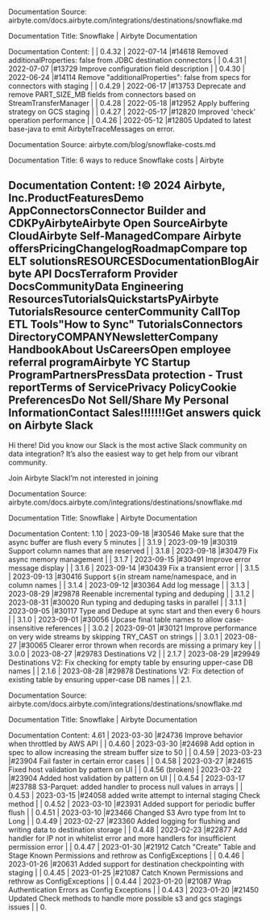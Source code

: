 Documentation Source:
airbyte.com/docs.airbyte.com/integrations/destinations/snowflake.md

Documentation Title:
Snowflake | Airbyte Documentation

Documentation Content:
|
| 0.4.32 | 2022-07-14 |#14618 Removed additionalProperties: false from JDBC destination connectors |
| 0.4.31 | 2022-07-07 |#13729 Improve configuration field description |
| 0.4.30 | 2022-06-24 |#14114 Remove "additionalProperties": false from specs for connectors with staging |
| 0.4.29 | 2022-06-17 |#13753 Deprecate and remove PART\_SIZE\_MB fields from connectors based on StreamTransferManager |
| 0.4.28 | 2022-05-18 |#12952 Apply buffering strategy on GCS staging |
| 0.4.27 | 2022-05-17 |#12820 Improved 'check' operation performance |
| 0.4.26 | 2022-05-12 |#12805 Updated to latest base-java to emit AirbyteTraceMessages on error.



Documentation Source:
airbyte.com/blog/snowflake-costs.md

Documentation Title:
6 ways to reduce Snowflake costs | Airbyte

Documentation Content:
!© 2024 Airbyte, Inc.ProductFeaturesDemo AppConnectorsConnector Builder and CDKPyAirbyteAirbyte Open SourceAirbyte CloudAirbyte Self-ManagedCompare Airbyte offersPricingChangelogRoadmapCompare top ELT solutionsRESOURCESDocumentationBlogAirbyte API DocsTerraform Provider DocsCommunityData Engineering ResourcesTutorialsQuickstartsPyAirbyte TutorialsResource centerCommunity CallTop ETL Tools"How to Sync" TutorialsConnectors DirectoryCOMPANYNewsletterCompany HandbookAbout UsCareersOpen employee referral programAirbyte YC Startup ProgramPartnersPressData protection - Trust reportTerms of ServicePrivacy PolicyCookie PreferencesDo Not Sell/Share My Personal InformationContact Sales!!!!!!!Get answers quick on Airbyte Slack
----------------------------------

Hi there! Did you know our Slack is the most active Slack community on data integration? It’s also the easiest way to get help from our vibrant community.

Join Airbyte SlackI’m not interested in joining



Documentation Source:
airbyte.com/docs.airbyte.com/integrations/destinations/snowflake.md

Documentation Title:
Snowflake | Airbyte Documentation

Documentation Content:
1.10 | 2023-09-18 |#30546 Make sure that the async buffer are flush every 5 minutes |
| 3.1.9 | 2023-09-19 |#30319 Support column names that are reserved |
| 3.1.8 | 2023-09-18 |#30479 Fix async memory management |
| 3.1.7 | 2023-09-15 |#30491 Improve error message display |
| 3.1.6 | 2023-09-14 |#30439 Fix a transient error |
| 3.1.5 | 2023-09-13 |#30416 Support `${`in stream name/namespace, and in column names |
| 3.1.4 | 2023-09-12 |#30364 Add log message |
| 3.1.3 | 2023-08-29 |#29878 Reenable incremental typing and deduping |
| 3.1.2 | 2023-08-31 |#30020 Run typing and deduping tasks in parallel |
| 3.1.1 | 2023-09-05 |#30117 Type and Dedupe at sync start and then every 6 hours |
| 3.1.0 | 2023-09-01 |#30056 Upcase final table names to allow case-insensitive references |
| 3.0.2 | 2023-09-01 |#30121 Improve performance on very wide streams by skipping TRY\_CAST on strings |
| 3.0.1 | 2023-08-27 |#30065 Clearer error thrown when records are missing a primary key |
| 3.0.0 | 2023-08-27 |#29783 Destinations V2 |
| 2.1.7 | 2023-08-29 |#29949 Destinations V2: Fix checking for empty table by ensuring upper-case DB names |
| 2.1.6 | 2023-08-28 |#29878 Destinations V2: Fix detection of existing table by ensuring upper-case DB names |
| 2.1.



Documentation Source:
airbyte.com/docs.airbyte.com/integrations/destinations/snowflake.md

Documentation Title:
Snowflake | Airbyte Documentation

Documentation Content:
4.61 | 2023-03-30 |#24736 Improve behavior when throttled by AWS API |
| 0.4.60 | 2023-03-30 |#24698 Add option in spec to allow increasing the stream buffer size to 50 |
| 0.4.59 | 2023-03-23 |#23904 Fail faster in certain error cases |
| 0.4.58 | 2023-03-27 |#24615 Fixed host validation by pattern on UI |
| 0.4.56 (broken) | 2023-03-22 |#23904 Added host validation by pattern on UI |
| 0.4.54 | 2023-03-17 |#23788 S3-Parquet: added handler to process null values in arrays |
| 0.4.53 | 2023-03-15 |#24058 added write attempt to internal staging Check method |
| 0.4.52 | 2023-03-10 |#23931 Added support for periodic buffer flush |
| 0.4.51 | 2023-03-10 |#23466 Changed S3 Avro type from Int to Long |
| 0.4.49 | 2023-02-27 |#23360 Added logging for flushing and writing data to destination storage |
| 0.4.48 | 2023-02-23 |#22877 Add handler for IP not in whitelist error and more handlers for insufficient permission error |
| 0.4.47 | 2023-01-30 |#21912 Catch "Create" Table and Stage Known Permissions and rethrow as ConfigExceptions |
| 0.4.46 | 2023-01-26 |#20631 Added support for destination checkpointing with staging |
| 0.4.45 | 2023-01-25 |#21087 Catch Known Permissions and rethrow as ConfigExceptions |
| 0.4.44 | 2023-01-20 |#21087 Wrap Authentication Errors as Config Exceptions |
| 0.4.43 | 2023-01-20 |#21450 Updated Check methods to handle more possible s3 and gcs stagings issues |
| 0.



